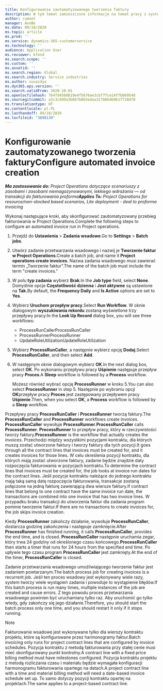 ```yaml
---
title: Konfigurowanie zautomatyzowanego tworzenia faktury
description: W tym temat zamieszczono informacje na temat pracy z systemem na żywo w celu automatycznego generowania faktur.
author: rumant
manager: AnnBe
ms.date: 09/18/2020
ms.topic: article
ms.prod: ''
ms.service: dynamics-365-customerservice
ms.technology: ''
audience: Application User
ms.reviewer: kfend
ms.search.scope: ''
ms.custom: ''
ms.assetid: ''
ms.search.region: Global
ms.search.industry: Service industries
ms.author: suvaidya
ms.dyn365.ops.version: ''
ms.search.validFrom: 2020-10-01
ms.openlocfilehash: 764fd4568619e4f5676ee3cbf7fce14ffb069548
ms.sourcegitcommit: a2c3cd49a3b667b8b5edaa31788b4b9b1f728d78
ms.translationtype: HT
ms.contentlocale: pl-PL
ms.lasthandoff: 09/28/2020
ms.locfileid: "3898139"
---
```

# <a name="configure-automated-invoice-creation"></a><span data-ttu-id="d3c58-103">Konfigurowanie zautomatyzowanego tworzenia faktury</span><span class="sxs-lookup"><span data-stu-id="d3c58-103">Configure automated invoice creation</span></span>

<span data-ttu-id="d3c58-104">_**Ma zastosowanie do:** Project Operations dotyczące scenariuszy z zasobami i zasobami niemagazynowanymi, lekkiego wdrażania — od transakcji do fakturowania proforma_</span><span class="sxs-lookup"><span data-stu-id="d3c58-104">_**Applies To:** Project Operations for resource/non-stocked based scenarios, Lite deployment - deal to proforma invoicing_</span></span>

<span data-ttu-id="d3c58-105">Wykonaj następujące kroki, aby skonfigurować zautomatyzowany przebieg fakturowania w Project Operations.</span><span class="sxs-lookup"><span data-stu-id="d3c58-105">Complete the following steps to configure an automated invoice run in Project operations.</span></span>

1. <span data-ttu-id="d3c58-106">Przejdź do **Ustawienia** \> **Zadania wsadowe**.</span><span class="sxs-lookup"><span data-stu-id="d3c58-106">Go to **Settings** \> **Batch jobs**.</span></span>
2. <span data-ttu-id="d3c58-107">Utwórz zadanie przetwarzania wsadowego i nazwij je **Tworzenie faktur w Project Operations**.</span><span class="sxs-lookup"><span data-stu-id="d3c58-107">Create a batch job, and name it **Project operations create invoices**.</span></span> <span data-ttu-id="d3c58-108">Nazwa zadania wsadowego musi zawierać termin „Tworzenie faktur”.</span><span class="sxs-lookup"><span data-stu-id="d3c58-108">The name of the batch job must include the term "create invoices."</span></span>
3. <span data-ttu-id="d3c58-109">W polu **typ zadania** wybierz **Brak**.</span><span class="sxs-lookup"><span data-stu-id="d3c58-109">In the **Job type** field, select **None**.</span></span> <span data-ttu-id="d3c58-110">Domyślnie opcje **Częstotliwość dzienna** i **Jest aktywne** są ustawione na **Tak.**</span><span class="sxs-lookup"><span data-stu-id="d3c58-110">By default, the **Frequency Daily** and **Is Active** options are set to **Yes**.</span></span>
4. <span data-ttu-id="d3c58-111">Wybierz **Uruchom przepływ pracy**.</span><span class="sxs-lookup"><span data-stu-id="d3c58-111">Select **Run Workflow**.</span></span> <span data-ttu-id="d3c58-112">W oknie dialogowym **wyszukiwania rekordu** zostaną wyświetlone trzy przepływy pracy:</span><span class="sxs-lookup"><span data-stu-id="d3c58-112">In the **Look Up Record** dialog box, you will see three workflows:</span></span>

    - <span data-ttu-id="d3c58-113">ProcessRunCaller</span><span class="sxs-lookup"><span data-stu-id="d3c58-113">ProcessRunCaller</span></span>
    - <span data-ttu-id="d3c58-114">ProcessRunner</span><span class="sxs-lookup"><span data-stu-id="d3c58-114">ProcessRunner</span></span>
    - <span data-ttu-id="d3c58-115">UpdateRoleUtilization</span><span class="sxs-lookup"><span data-stu-id="d3c58-115">UpdateRoleUtilization</span></span>

5. <span data-ttu-id="d3c58-116">Wybierz **ProcessRunCaller**, a następnie wybierz opcję **Dodaj**.</span><span class="sxs-lookup"><span data-stu-id="d3c58-116">Select **ProcessRunCaller**, and then select **Add**.</span></span>
6. <span data-ttu-id="d3c58-117">W następnym oknie dialogowym wybierz **OK**.</span><span class="sxs-lookup"><span data-stu-id="d3c58-117">In the next dialog box, select **OK**.</span></span> <span data-ttu-id="d3c58-118">Po wykonaniu przepływu pracy **Uśpienie** następuje przepływ pracy **Proces**.</span><span class="sxs-lookup"><span data-stu-id="d3c58-118">A **Sleep** workflow is followed by a **Process** workflow.</span></span>

    <span data-ttu-id="d3c58-119">Możesz również wybrać opcję **ProcessRunner** w kroku 5.</span><span class="sxs-lookup"><span data-stu-id="d3c58-119">You can also select **ProcessRunner** in step 5.</span></span> <span data-ttu-id="d3c58-120">Następnie po wybraniu opcji **OK**przepływ pracy **Proces** jest zastępowany przepływem pracy **Uśpienie**.</span><span class="sxs-lookup"><span data-stu-id="d3c58-120">Then, when you select **OK**, a **Process** workflow is followed by a **Sleep** workflow.</span></span>

<span data-ttu-id="d3c58-121">Przepływy pracy **ProcessRunCaller** i **ProcessRunner** tworzą faktury.</span><span class="sxs-lookup"><span data-stu-id="d3c58-121">The **ProcessRunCaller** and **ProcessRunner** workflows create invoices.</span></span> <span data-ttu-id="d3c58-122">**ProcessRunCaller** wywołuje **ProcessRunner**.</span><span class="sxs-lookup"><span data-stu-id="d3c58-122">**ProcessRunCaller** calls **ProcessRunner**.</span></span> <span data-ttu-id="d3c58-123">**ProcessRunner** to przepływ pracy, który w rzeczywistości tworzy faktury.</span><span class="sxs-lookup"><span data-stu-id="d3c58-123">**ProcessRunner** is the workflow that actually creates the invoices.</span></span> <span data-ttu-id="d3c58-124">Przechodzi między wszystkimi pozycjami kontraktu, dla których muszą zostać utworzone faktury i tworzy faktury dla tych pozycji.</span><span class="sxs-lookup"><span data-stu-id="d3c58-124">It goes through all the contract lines that invoices must be created for, and it creates invoices for those lines.</span></span> <span data-ttu-id="d3c58-125">W celu określenia pozycji kontraktu, dla których mają zostać utworzone faktury, zadanie będzie znajdzie daty rozpoczęcia fakturowania w pozycjach kontraktu.</span><span class="sxs-lookup"><span data-stu-id="d3c58-125">To determine the contract lines that invoices must be created for, the job looks at invoice run dates for the contract lines.</span></span> <span data-ttu-id="d3c58-126">Jeśli pozycje kontraktu należące do jednego kontraktu mają taką samą datę rozpoczęcia fakturowania, transakcje zostaną połączone na jedną fakturę zawierającą dwa wiersze faktury.</span><span class="sxs-lookup"><span data-stu-id="d3c58-126">If contract lines that belong to one contract have the same invoice run date, the transactions are combined into one invoice that has two invoice lines.</span></span> <span data-ttu-id="d3c58-127">W przypadku braku transakcji do utworzenia faktur dla zadania program pominie tworzenie faktur.</span><span class="sxs-lookup"><span data-stu-id="d3c58-127">If there are no transactions to create invoices for, the job skips invoice creation.</span></span>

<span data-ttu-id="d3c58-128">Kiedy **ProcessRunner** zakończy działanie, wywołuje **ProcessRunCaller**, dostarcza godzinę zakończenia i następuje zamknięcie.</span><span class="sxs-lookup"><span data-stu-id="d3c58-128">After **ProcessRunner** has finished running, it calls **ProcessRunCaller**, provides the end time, and is closed.</span></span> <span data-ttu-id="d3c58-129">**ProcessRunCaller** następnie uruchamia zegar, który trwa 24 godziny od określonego czasu końcowego.</span><span class="sxs-lookup"><span data-stu-id="d3c58-129">**ProcessRunCaller** then starts a timer that runs for 24 hours from the specified end time.</span></span> <span data-ttu-id="d3c58-130">Po upływie tego czasu program **ProcessRunCaller** jest zamknięty.</span><span class="sxs-lookup"><span data-stu-id="d3c58-130">At the end of the timer, **ProcessRunCaller** is closed.</span></span>

<span data-ttu-id="d3c58-131">Zadanie przetwarzania wsadowego umożliwiającego tworzenie faktur jest zadaniem powtarzanym.</span><span class="sxs-lookup"><span data-stu-id="d3c58-131">The batch process job for creating invoices is a recurrent job.</span></span> <span data-ttu-id="d3c58-132">Jeśli ten proces wsadowy jest wykonywany wiele razy, system tworzy wiele wystąpień zadania i powoduje to wystąpienie błędów.</span><span class="sxs-lookup"><span data-stu-id="d3c58-132">If this batch process is run many times, multiple instances of the job are created and cause errors.</span></span> <span data-ttu-id="d3c58-133">Z tego powodu proces przetwarzania wsadowego powinien być uruchamiany tylko raz. Aby uruchomić go tylko wtedy, gdy zakończy się jego działanie.</span><span class="sxs-lookup"><span data-stu-id="d3c58-133">Therefore, you should start the batch process only one time, and you should restart it only if it stops running.</span></span>

> [!NOTE]
> <span data-ttu-id="d3c58-134">Fakturowanie wsadowe jest wykonywane tylko dla wierszy kontraktu projektu, które są konfigurowane przez harmonogramy faktur.</span><span class="sxs-lookup"><span data-stu-id="d3c58-134">Batch invoicing only runs for project contract lines that are configured by invoice schedules.</span></span> <span data-ttu-id="d3c58-135">Pozycja kontraktu z metodą fakturowania przy stałej cenie musi mieć skonfigurowany punkt kontrolny.</span><span class="sxs-lookup"><span data-stu-id="d3c58-135">A contract line with a fixed price billing method must have milestones configured.</span></span> <span data-ttu-id="d3c58-136">Pozycja kontraktu projektu z metodą rozliczania czasu i materiału będzie wymagała konfiguracji harmonogramu fakturowania opartego na datach.</span><span class="sxs-lookup"><span data-stu-id="d3c58-136">A project contract line with a time and material billing method will need a date-based invoice schedule set up.</span></span> <span data-ttu-id="d3c58-137">To samo dotyczy pozycji kontraktu opartej na projektach.</span><span class="sxs-lookup"><span data-stu-id="d3c58-137">The same applies to a project-based contract line.</span></span>     
